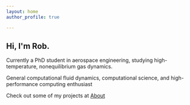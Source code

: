 ```yaml
---
layout: home
author_profile: true

---
```

## Hi, I'm Rob.

Currently a PhD student in aerospace engineering, studying high-temperature, nonequilibrium gas dynamics.

General computational fluid dynamics, computational science, and high-performance computing enthusiast

Check out some of my projects at [About](about.md)

